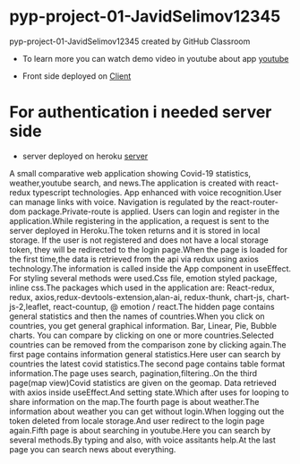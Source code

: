 # pyp-project-01-JavidSelimov12345
pyp-project-01-JavidSelimov12345 created by GitHub Classroom

* To learn more you can watch demo video in youtube about app
[youtube](https://www.youtube.com/watch?v=T9LKEK-BvDg)

* Front side deployed on
[Client](https://covid-weather-youtube-newsapp.netlify.app/)

# For authentication i needed server side
* server deployed on heroku 
[server](https://server-pyp-covid.herokuapp.com/)

A small comparative web application showing Covid-19 statistics, weather,youtube search,
and news.The application is created with react-redux typescript technologies.
App enhanced with voice recognition.User can manage links with voice.
Navigation is regulated by the react-router-dom package.Private-route
is applied. Users can login and register in the application.While 
registering in the application, a request is sent to the server 
deployed in Heroku.The token returns and it is stored in local storage.
If the user is not registered and does not have a local storage token,
they will be redirected to the login page.When the page is loaded for
the first time,the data is retrieved from the api via redux using axios
technology.The information is called inside the App component in useEffect.
For styling several methods were used.Css file, emotion styled package,
inline css.The packages which used in the application are: React-redux, redux,
axios,redux-devtools-extension,alan-ai, redux-thunk, chart-js, chart-js-2,leaflet,
react-countup, @ emotion / react.The hidden page contains general statistics 
and then the names of countries.When you click on countries, you get
general graphical information. Bar, Linear, Pie, Bubble charts.
You can compare by clicking on one or more countries.Selected countries
can be removed from the comparison zone by clicking again.The first page
contains information general statistics.Here user can search by countries the latest
covid statistics.The second page contains table format information.The page uses search,
pagination,filtering..On the third page(map view)Covid statistics are given on the geomap.
Data retrieved with axios inside useEffect.And setting state.Which after
uses for looping to share information on the map.The fourth page is about
weather.The information about weather you can get without login.When logging out the 
token deleted from locale storage.And user redirect to the login page again.Fifth page
is about searching in youtube.Here you can search by several methods.By typing and also,
with voice assitants help.At the last page you can search news about everything.
